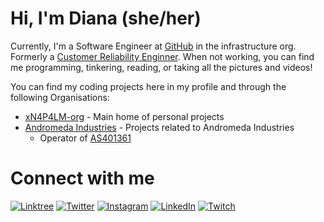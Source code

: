 # Hi, I'm Diana (she/her)

Currently, I'm a Software Engineer at [GitHub](https://github.com/github) in the infrastructure org. Formerly a [Customer Reliability Enginner](https://docs.github.com/en/enterprise-cloud@latest/support/learning-about-github-support/about-github-premium-support). When not working, you can find me programming, tinkering, reading, or taking all the pictures and videos!

You can find my coding projects here in my profile and through the following Organisations:

- [xN4P4LM-org](https://github.com/xn4p4lm-org) - Main home of personal projects
- [Andromeda Industries](https://github.com/AndromedaIndustries) - Projects related to Andromeda Industries
  - Operator of [AS401361](https://www.as401361.net/)

# Connect with me

[![Linktree](https://img.shields.io/badge/Linktree-00B289?style=for-the-badge&logo=linktree&logoColor=white)](https://linktr.ee/xn4p4lm)
[![Twitter](https://img.shields.io/badge/Twitter-1DA1F2?style=for-the-badge&logo=twitter&logoColor=white)](https://twitter.com/xn4p4lm)
[![Instagram](https://img.shields.io/badge/Instagram-E4405F?style=for-the-badge&logo=instagram&logoColor=white)](https://instagram.com/xn4p4lm)
[![LinkedIn](https://img.shields.io/badge/LinkedIn-0077B5?style=for-the-badge&logo=linkedin&logoColor=white)](https://linkedin.com/in/xn4p4lm)
[![Twitch](https://img.shields.io/badge/Twitch-9146FF?style=for-the-badge&logo=twitch&logoColor=white)](https://twitch.tv/xn4p4lm)
